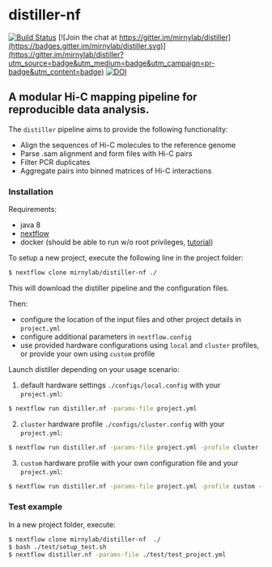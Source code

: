 # distiller-nf

[![Build Status](https://travis-ci.org/mirnylab/distiller-nf.svg?branch=master)](https://travis-ci.org/mirnylab/distiller-nf)
[![Join the chat at https://gitter.im/mirnylab/distiller](https://badges.gitter.im/mirnylab/distiller.svg)](https://gitter.im/mirnylab/distiller?utm_source=badge&utm_medium=badge&utm_campaign=pr-badge&utm_content=badge)
[![DOI](https://zenodo.org/badge/89316568.svg)](https://zenodo.org/badge/latestdoi/89316568)

## A modular Hi-C mapping pipeline for reproducible data analysis.

The `distiller` pipeline aims to provide the following functionality:

- Align the sequences of Hi-C molecules to the reference genome
- Parse .sam alignment and form files with Hi-C pairs
- Filter PCR duplicates
- Aggregate pairs into binned matrices of Hi-C interactions

### Installation

Requirements:

- java 8
- [nextflow](https://www.nextflow.io/)
- docker (should be able to run w/o root privileges,
[tutorial](https://www.digitalocean.com/community/tutorials/how-to-install-and-use-docker-on-ubuntu-16-04))

To setup a new project, execute the following line in the project folder:

```sh
$ nextflow clone mirnylab/distiller-nf ./
```

This will download the distiller pipeline and the configuration files.

Then:
- configure the location of the input files and other project details
in `project.yml`
- configure additional parameters in `nextflow.config`
- use provided hardware configurations using `local` and `cluster` profiles, or provide your own using `custom` profile

Launch distiller depending on your usage scenario:

1. default hardware settings `./configs/local.config` with your `project.yml`:
```sh
$ nextflow run distiller.nf -params-file project.yml
```
2. `cluster` hardware profile `./configs/cluster.config` with your `project.yml`:
```sh
$ nextflow run distiller.nf -params-file project.yml -profile cluster
```
3. `custom` hardware profile with your own configuration file and your `project.yml`:
```sh
$ nextflow run distiller.nf -params-file project.yml -profile custom --custom_config /full/path/to/your.config
```


### Test example

In a new project folder, execute:

```sh
$ nextflow clone mirnylab/distiller-nf  ./
$ bash ./test/setup_test.sh
$ nextflow distiller.nf -params-file ./test/test_project.yml
```
